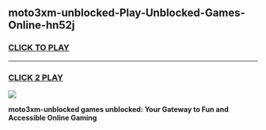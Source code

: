 
## moto3xm-unblocked-Play-Unblocked-Games-Online-hn52j
<h3>
<a href="https://premium76.site?title=moto3xm-unblocked&ref=25A">CLICK TO PLAY</a></h3>
<hr>

<h3>
<a href="https://premium76.site?title=moto3xm-unblocked&ref=25A">CLICK 2 PLAY</a>
  
</h3>

<a href="https://premium76.site?title=moto3xm-unblocked&ref=25A"><img src="https://clearcache.store/games.png"></a>


**moto3xm-unblocked games unblocked: Your Gateway to Fun and Accessible Online Gaming**
